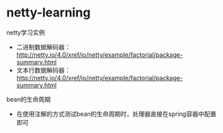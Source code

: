 # netty-learning
netty学习实例

- 二进制数据解码器：http://netty.io/4.0/xref/io/netty/example/factorial/package-summary.html
- 文本行数据解码器：http://netty.io/4.0/xref/io/netty/example/factorial/package-summary.html


bean的生命周期
- 在使用注解的方式测试bean的生命周期时，处理器直接在spring容器中配置即可